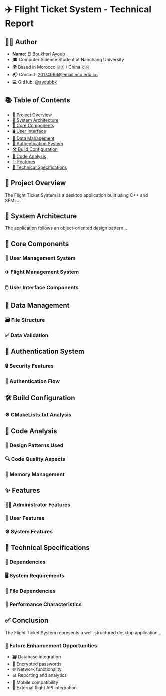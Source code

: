 
# ✈️ Flight Ticket System - Technical Report


## 👨‍🎓 Author

- **Name:** El Boukhari Ayoub
- 🎓 Computer Science Student at Nanchang University
- 🌍 Based in Morocco 🇲🇦 / China 🇨🇳
- 📬 Contact: [20174066@email.ncu.edu.cn](mailto:20174066@email.ncu.edu.cn)
- 💻 GitHub: [@ayoubbk](https://github.com/ELBOUKHARIAyoub)

## 📚 Table of Contents
- [📌 Project Overview](#project-overview)
- [🧱 System Architecture](#system-architecture)
- [🧩 Core Components](#core-components)
- [🖥️ User Interface](#user-interface)
- [💾 Data Management](#data-management)
- [🔐 Authentication System](#authentication-system)
- [🛠️ Build Configuration](#build-configuration)
- [🧪 Code Analysis](#code-analysis)
- [✨ Features](#features)
- [📐 Technical Specifications](#technical-specifications)

## 📌 Project Overview
The Flight Ticket System is a desktop application built using C++ and SFML...

## 🧱 System Architecture
The application follows an object-oriented design pattern...

## 🧩 Core Components
### 👥 User Management System
### ✈️ Flight Management System
### 🖱️ User Interface Components

## 💾 Data Management
### 🗃️ File Structure
### ✅ Data Validation

## 🔐 Authentication System
### 🔒 Security Features
### 🔁 Authentication Flow

## 🛠️ Build Configuration
### ⚙️ CMakeLists.txt Analysis

## 🧪 Code Analysis
### 🔄 Design Patterns Used
### 🔍 Code Quality Aspects
### 🧠 Memory Management

## ✨ Features
### 👨‍💼 Administrator Features
### 👤 User Features
### ⚙️ System Features

## 📐 Technical Specifications
### 🧩 Dependencies
### 🖥️ System Requirements
### 📁 File Dependencies
### 🚀 Performance Characteristics

## ✅ Conclusion
The Flight Ticket System represents a well-structured desktop application...

### 🔮 Future Enhancement Opportunities
- 🗃️ Database integration
- 🔑 Encrypted passwords
- 🌐 Network functionality
- 📊 Reporting and analytics
- 📱 Mobile compatibility
- 🛫 External flight API integration
